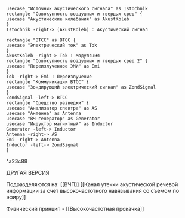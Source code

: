 ```plantuml
usecase "Источник акустического сигнала" as Istochnik
rectangle "Совокупность воздушных и твердых сред" {
usecase "Акустические колебания" as AkustKoleb
}
Istochnik -right-> (AkustKoleb) : Акустический сигнал

rectangle "ВТСС" as BTCC {
usecase "Электрический ток" as Tok
}
AkustKoleb -right-> Tok : Модуляция
rectangle "Совокупность воздушных и твердых сред 2" {
usecase "Переизлученное ЭМИ" as Emi
}
Tok -right-> Emi : Переизлучение
rectangle "Коммуникации ВТСС" {
usecase "Зондирующий электрический сигнал" as ZondSignal
}
ZondSignal -left-> BTCC
rectangle "Средство разведки" {
usecase "Анализатор спектра" as AS
usecase "Антенна" as Antenna
usecase "ВЧ-генератор" as Generator
usecase "Индуктор магнитный" as Inductor
Generator -left-> Inductor
Antenna -right-> AS
Emi -right-> Antenna
Inductor -left-> ZondSignal
}
```

^a23c88

ДРУГАЯ ВЕРСИЯ

Подразделяются на:
[[ВЧП]]
[[Канал утечки акустической речевой информации за счет высокочастотного навязывания со съемом по эфиру]]

Физический принцип - [[Высокочастотная прокачка]] 
